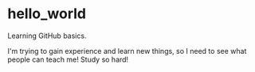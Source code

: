 # hello_world
Learning GitHub basics.

I'm trying to gain experience and learn new things, so I need to see what people can teach me!
Study so hard!
